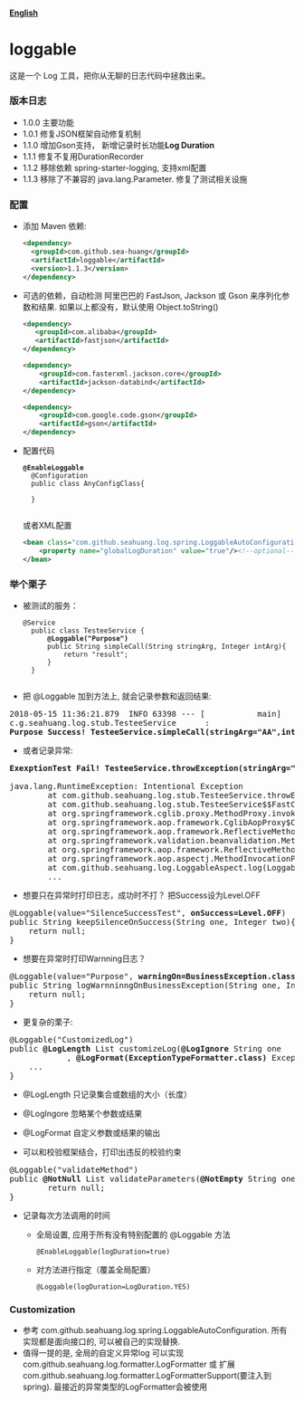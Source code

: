 #### [English](https://github.com/sea-huang/loggable/blob/master/README.md)

# loggable
这是一个 Log 工具，把你从无聊的日志代码中拯救出来。

### 版本日志
- 1.0.0  主要功能  
- 1.0.1  修复JSON框架自动修复机制  
- 1.1.0  增加Gson支持， 新增记录时长功能<b>Log Duration</b> 
- 1.1.1  修复不复用DurationRecorder
- 1.1.2  移除依赖 spring-starter-logging, 支持xml配置
- 1.1.3  移除了不兼容的 java.lang.Parameter. 修复了测试相关设施

### 配置
- 添加 Maven 依赖:

	```xml
	<dependency>
	  <groupId>com.github.sea-huang</groupId>
	  <artifactId>loggable</artifactId>
	  <version>1.1.3</version>
	</dependency>
	```

- 可选的依赖，自动检测 阿里巴巴的 FastJson, Jackson 或 Gson 来序列化参数和结果. 如果以上都没有，默认使用 Object.toString()

	```xml
	<dependency>
       <groupId>com.alibaba</groupId>
       <artifactId>fastjson</artifactId>
	</dependency>
	```
	```xml
	<dependency>
		<groupId>com.fasterxml.jackson.core</groupId>
		<artifactId>jackson-databind</artifactId>
	</dependency>
	```
	```xml
	<dependency>
		<groupId>com.google.code.gson</groupId>
		<artifactId>gson</artifactId>
	</dependency>
	```
	
- 配置代码

	<pre><code><b>@EnableLoggable</b>
	@Configuration
	public class AnyConfigClass{
	
	}
	</code></pre>
	
	或者XML配置
	
	```xml
	<bean class="com.github.seahuang.log.spring.LoggableAutoConfiguration">
		<property name="globalLogDuration" value="true"/><!--optional-->
	</bean>
	```

### 举个栗子

- 被测试的服务： 

	<pre><code>@Service
	public class TesteeService {
		<b>@Loggable("Purpose")</b>
		public String simpleCall(String stringArg, Integer intArg){
			return "result";
		}
	}
	</code></pre>

- 把 @Loggable 加到方法上, 就会记录参数和返回结果:
<pre>2018-05-15 11:36:21.879  INFO 63398 --- [           main] 
c.g.seahuang.log.stub.TesteeService      :
<b>Purpose Success! TesteeService.simpleCall(stringArg="AA",intArg=10) returns "result"</b></pre>

- 或者记录异常:

<pre><b>ExexptionTest Fail! TesteeService.throwException(stringArg="AA",intArg=10)</b>
	
java.lang.RuntimeException: Intentional Exception
		at com.github.seahuang.log.stub.TesteeService.throwException(TesteeService.java:35) ~[test-classes/:na]
		at com.github.seahuang.log.stub.TesteeService$$FastClassBySpringCGLIB$$5d883f5f.invoke(<generated>) ~[test-classes/:na]
		at org.springframework.cglib.proxy.MethodProxy.invoke(MethodProxy.java:204) ~[spring-core-4.3.7.RELEASE.jar:4.3.7.RELEASE]
		at org.springframework.aop.framework.CglibAopProxy$CglibMethodInvocation.invokeJoinpoint(CglibAopProxy.java:721) ~[spring-aop-4.3.7.RELEASE.jar:4.3.7.RELEASE]
		at org.springframework.aop.framework.ReflectiveMethodInvocation.proceed(ReflectiveMethodInvocation.java:157) [spring-aop-4.3.7.RELEASE.jar:4.3.7.RELEASE]
		at org.springframework.validation.beanvalidation.MethodValidationInterceptor.invoke(MethodValidationInterceptor.java:139) ~[spring-context-4.3.7.RELEASE.jar:4.3.7.RELEASE]
		at org.springframework.aop.framework.ReflectiveMethodInvocation.proceed(ReflectiveMethodInvocation.java:179) [spring-aop-4.3.7.RELEASE.jar:4.3.7.RELEASE]
		at org.springframework.aop.aspectj.MethodInvocationProceedingJoinPoint.proceed(MethodInvocationProceedingJoinPoint.java:85) ~[spring-aop-4.3.7.RELEASE.jar:4.3.7.RELEASE]
		at com.github.seahuang.log.LoggableAspect.log(LoggableAspect.java:18) ~[classes/:na]
		...
</pre>

- 想要只在异常时打印日志，成功时不打？ 把Success设为Level.OFF 
<pre>
@Loggable(value="SilenceSuccessTest", <b>onSuccess=Level.OFF</b>)
public String keepSilenceOnSuccess(String one, Integer two){
	return null;
}
</pre>

- 想要在异常时打印Warnning日志？
<pre>
@Loggable(value="Purpose", <b>warningOn=BusinessException.class</b>)
public String logWarnninngOnBusinessException(String one, Integer two){
	return null;
}
</pre>

- 更复杂的栗子:
<pre>
@Loggable("CustomizedLog")
public <b>@LogLength</b> List<String> customizeLog(<b>@LogIgnore</b> String one
			, <b>@LogFormat(ExceptionTypeFormatter.class)</b> Exception t){
	...
}
</pre>
  - @LogLength 只记录集合或数组的大小（长度）
  - @LogIngore 忽略某个参数或结果
 - @LogFormat 自定义参数或结果的输出

- 可以和校验框架结合，打印出违反的校验约束
<pre>@Loggable("validateMethod")
public <b>@NotNull</b> List<String> validateParameters(<b>@NotEmpty</b> String one, <b>@NotNull</b> Integer two){
		return null;
}
</pre>

- 记录每次方法调用的时间
  - 全局设置, 应用于所有没有特别配置的 @Loggable 方法 
  
  	```
  	@EnableLoggable(logDuration=true)
  	```
  
  - 对方法进行指定（覆盖全局配置）
  
  	```
  	@Loggable(logDuration=LogDuration.YES)
  	```
  

### Customization
- 参考 com.github.seahuang.log.spring.LoggableAutoConfiguration. 所有实现都是面向接口的, 可以被自己的实现替换. 
- 值得一提的是, 全局的自定义异常log 可以实现 com.github.seahuang.log.formatter.LogFormatter 或 扩展 com.github.seahuang.log.formatter.LogFormatterSupport(要注入到spring). 最接近的异常类型的LogFormatter会被使用